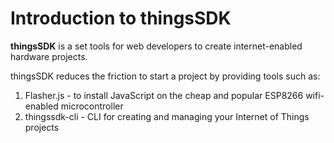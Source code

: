 # Introduction to thingsSDK

__thingsSDK__ is a set tools for web developers to create internet-enabled hardware projects. 

thingsSDK reduces the friction to start a project by providing tools such as:

  1. Flasher.js - to install JavaScript on the cheap and popular ESP8266 wifi-enabled microcontroller 
  2. thingssdk-cli - CLI for creating and managing your Internet of Things projects
